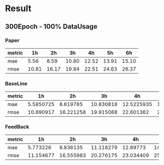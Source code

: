 # Result



## 300Epoch - 100% DataUsage



### Paper
|metric|1h|2h|3h|4h|5h|6h|
|----|--|--|--|--|--|--|
|mae|5.56|8.59|10.80|12.52|13.91|15.10|
|rmse|10.81|16.17|19.84|22.51|24.63|26.37|

### BaseLine

|metric|1h|2h|3h|4h|5h|6h|
|----|--|--|--|--|--|--|
|mae|5.5850725|8.619785|10.830818|12.5225935|13.881813|15.047448|
|rmse|10.890917|16.221258|19.915068|22.601362|24.70257|26.387453|

### FeedBack

|metric|1h|2h|3h|4h|5h|6h|
|----|--|--|--|--|--|--|
|mae|5.773226|8.836135|11.118279|12.89773|14.363732|15.66259|
|rmse|11.154677|16.555983|20.276175|23.034409|25.234621|27.117699|

